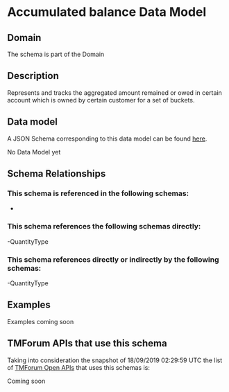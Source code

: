 # Accumulated balance Data Model

## Domain

The  schema is part of the  Domain

## Description

Represents and tracks the aggregated amount remained or owed in certain account which is owned by certain customer for a set of buckets.

## Data model

A JSON Schema corresponding to this data model can be found
[here](https://github.com/tmforum-rand/schemas/blob/master/Customer/AccumulatedBalance.schema.json).

No Data Model yet

## Schema Relationships

### This schema is referenced in the following schemas:

-

### This schema references the following schemas directly:

-QuantityType

### This schema references directly or indirectly by the following schemas:

-QuantityType



## Examples

Examples coming soon

## TMForum APIs that use this schema

Taking into consideration the snapshot of 18/09/2019 02:29:59 UTC the list of [TMForum Open APIs](https://www.tmforum.org/open-apis/) that uses this schemas is:

Coming soon